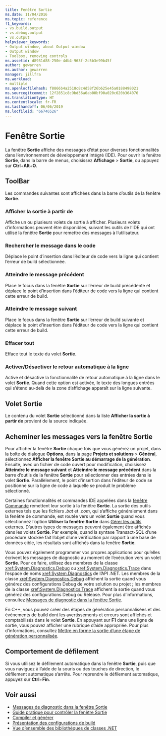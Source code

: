 ```yaml
---
title: Fenêtre Sortie
ms.date: 11/04/2016
ms.topic: reference
f1_keywords:
- vs.build.output
- vs.debug.output
- vs.output
helpviewer_keywords:
- Output window, about Output window
- Output window
- Toolbox, removing controls
ms.assetid: d8931d88-250e-4db4-963f-2c5b3e99b45f
author: gewarren
ms.author: gewarren
manager: jillfra
ms.workload:
- multiple
ms.openlocfilehash: f8866b4a2518c8c4d58f26b625e45a0188498021
ms.sourcegitcommit: 12f2851c8c9bd36a6ab00bf90a020c620b364076
ms.translationtype: HT
ms.contentlocale: fr-FR
ms.lasthandoff: 06/06/2019
ms.locfileid: "66746526"
---
```

# <a name="output-window"></a>Fenêtre Sortie

La fenêtre **Sortie** affiche des messages d’état pour diverses fonctionnalités dans l’environnement de développement intégré (IDE). Pour ouvrir la fenêtre **Sortie**, dans la barre de menus, choisissez **Affichage** > **Sortie**, ou appuyez sur **Ctrl**+**Alt**+**O**.

## <a name="toolbar"></a>ToolBar

Les commandes suivantes sont affichées dans la barre d’outils de la fenêtre **Sortie**.

### <a name="show-output-from"></a>Afficher la sortie à partir de

Affiche un ou plusieurs volets de sortie à afficher. Plusieurs volets d’informations peuvent être disponibles, suivant les outils de l’IDE qui ont utilisé la fenêtre **Sortie** pour remettre des messages à l’utilisateur.

### <a name="find-message-in-code"></a>Rechercher le message dans le code

Déplace le point d’insertion dans l’éditeur de code vers la ligne qui contient l’erreur de build sélectionnée.

### <a name="go-to-previous-message"></a>Atteindre le message précédent

Place le focus dans la fenêtre **Sortie** sur l’erreur de build précédente et déplace le point d’insertion dans l’éditeur de code vers la ligne qui contient cette erreur de build.

### <a name="go-to-next-message"></a>Atteindre le message suivant

Place le focus dans la fenêtre **Sortie** sur l’erreur de build suivante et déplace le point d’insertion dans l’éditeur de code vers la ligne qui contient cette erreur de build.

### <a name="clear-all"></a>Effacer tout

Efface tout le texte du volet **Sortie**.

### <a name="toggle-word-wrap"></a>Activer/Désactiver le retour automatique à la ligne

Active et désactive la fonctionnalité de retour automatique à la ligne dans le volet **Sortie**. Quand cette option est activée, le texte des longues entrées qui s’étend au-delà de la zone d’affichage apparaît sur la ligne suivante.

## <a name="output-pane"></a>Volet Sortie

Le contenu du volet **Sortie** sélectionné dans la liste **Afficher la sortie à partir de** provient de la source indiquée.

## <a name="route-messages-to-the-output-window"></a>Acheminer les messages vers la fenêtre Sortie

Pour afficher la fenêtre **Sortie** chaque fois que vous générez un projet, dans la boîte de dialogue **Options**, dans la page **Projets et solutions** > **Général**, sélectionnez **Afficher la fenêtre Sortie au démarrage de la génération**. Ensuite, avec un fichier de code ouvert pour modification, choisissez **Atteindre le message suivant** et **Atteindre le message précédent** dans la barre d’outils de la fenêtre **Sortie** pour sélectionner des entrées dans le volet **Sortie**. Parallèlement, le point d’insertion dans l’éditeur de code se positionne sur la ligne de code à laquelle se produit le problème sélectionné.

Certaines fonctionnalités et commandes IDE appelées dans la [fenêtre Commande](../../ide/reference/command-window.md) remettent leur sortie à la fenêtre **Sortie**. La sortie des outils externes tels que les fichiers *.bat* et *.com*, qui s’affiche généralement dans la fenêtre de commande, est routée vers un volet **Sortie** quand vous sélectionnez l’option **Utiliser la fenêtre Sortie** dans [Gérer les outils externes](../../ide/managing-external-tools.md). D’autres types de messages peuvent également être affichés dans les volets **Sortie**. Par exemple, quand la syntaxe Transact-SQL d’une procédure stockée fait l’objet d’une vérification par rapport à une base de données cible, les résultats sont affichés dans la fenêtre **Sortie**.

Vous pouvez également programmer vos propres applications pour qu’elles écrivent les messages de diagnostic au moment de l’exécution vers un volet **Sortie**. Pour ce faire, utilisez des membres de la classe <xref:System.Diagnostics.Debug> ou <xref:System.Diagnostics.Trace> dans l’espace de noms <xref:System.Diagnostics> de l’API .NET. Les membres de la classe <xref:System.Diagnostics.Debug> affichent la sortie quand vous générez des configurations Debug de votre solution ou projet ; les membres de la classe <xref:System.Diagnostics.Trace> affichent la sortie quand vous générez des configurations Debug ou Release. Pour plus d’informations, consultez [Messages de diagnostic dans la fenêtre Sortie](../../debugger/diagnostic-messages-in-the-output-window.md).

En C++, vous pouvez créer des étapes de génération personnalisées et des événements de build dont les avertissements et erreurs sont affichés et comptabilisés dans le volet **Sortie**. En appuyant sur **F1** dans une ligne de sortie, vous pouvez afficher une rubrique d’aide appropriée. Pour plus d’informations, consultez [Mettre en forme la sortie d’une étape de génération personnalisée](/cpp/build/reference/formatting-the-output-of-a-custom-build-step-or-build-event).

## <a name="scroll-behavior"></a>Comportement de défilement

Si vous utilisez le défilement automatique dans la fenêtre **Sortie**, puis que vous naviguez à l’aide de la souris ou des touches de direction, le défilement automatique s’arrête. Pour reprendre le défilement automatique, appuyez sur **Ctrl**+**Fin**.

## <a name="see-also"></a>Voir aussi

- [Messages de diagnostic dans la fenêtre Sortie](../../debugger/diagnostic-messages-in-the-output-window.md)
- [Guide pratique pour contrôler la fenêtre Sortie](https://msdn.microsoft.com/Library/91aebd15-8854-4a7a-9f7d-57376fb4e858)
- [Compiler et générer](../../ide/compiling-and-building-in-visual-studio.md)
- [Présentation des configurations de build](../../ide/understanding-build-configurations.md)
- [Vue d’ensemble des bibliothèques de classes .NET](/dotnet/standard/class-library-overview)